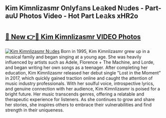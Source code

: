 ## Kim Kimnlizasmr Onlyf𝚊ns Le𝚊ked N𝚞des - Part-auU Photos Video - Hot Part Le𝚊ks xHR2o

# <h2><a href="http://ab36817.deff.icu/?id=Kim+Kimnlizasmr">🔗 New 👉🔴 Kim Kimnlizasmr VIDEO Photos</a></h2>

[![Kim Kimnlizasmr N𝚞des](https://i.imgur.com/rIISA9y.gif)](http://ab36817.deff.icu/?id=Kim+Kimnlizasmr)
Born in 1995, Kim Kimnlizasmr grew up in a musical family and began singing at a young age. She was heavily influenced by artists such as Adele, Florence + The Machine, and Lorde, and began writing her own songs as a teenager. After completing her education, Kim Kimnlizasmr released her debut single "Lost in the Moment" in 2017, which quickly gained traction online and caught the attention of music industry professionals. With her soulful voice, introspective lyrics, and genuine connection with her audience, Kim Kimnlizasmr is poised for a bright future. Her music transcends genres, offering a relatable and therapeutic experience for listeners. As she continues to grow and share her stories, she inspires others to embrace their vulnerabilities and find strength in their uniqueness.
